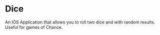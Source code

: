 # Dice
An IOS Application that allows you to roll two dice and with random results. Useful for games of Chance.
